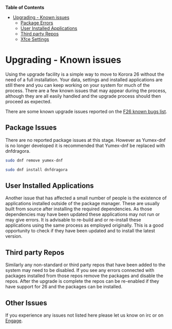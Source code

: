 

**Table of Contents**  

- [Upgrading - Known issues](#upgrading---known-issues)
    - [Package Errors](#package-errors)
    - [User Installed Applications](#user-installed-applications)
    - [Third party Repos](#third-party-repos)
    - [Xfce Settings](#xfce-settings)



<a name="upgrading---known-issues"></a>
# Upgrading - Known issues

Using the upgrade facility is a simple way to move to Korora 26 without the need of a full installation. Your data, settings and installed applications are still there and you can keep working on your system for much of the process. There are a few known issues that may appear during the process, although they are all easily handled and the upgrade process should then proceed as expected.

There are some known upgrade issues reported on the [F26 known bugs list](https://fedoraproject.org/wiki/Common_F26_bugs#Upgrade_issues).

<a name="package-issues"></a>
## Package Issues

There are no reported package issues at this stage. However as Yumex-dnf is no longer developed it is recommended that Yumex-dnf be replaced with dnfdragora.

```bash
sudo dnf remove yumex-dnf

sudo dnf install dnfdragora
```

<a name="user-installed-applications"></a>
## User Installed Applications

Another issue that has affected a small number of people is the existence of applications installed outside of the package manager. These are usually built from source after installing the required dependencies. As those dependencies may have been updated these applications may not run or may give errors. It is advisable to re-build and or re-install these applications using the same process as employed originally. This is a good opportunity to check if they have been updated and to install the latest version.

<a name="third-party-repos"></a>
## Third party Repos

Similarly any non-standard or third party repos that have been added to the system may need to be disabled. If you see any errors connected with packages installed from those repos remove the packages and disable the repos. After the upgrade is complete the repos can be re-enabled if they have support for 26 and the packages can be installed.

<a name="other"></a>
## Other Issues
If you experience any issues not listed here please let us know on irc or on [Engage](https://kororaproject.org/support/engage).

